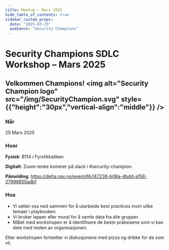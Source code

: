 ```yaml
---
title: Meetup – Mars 2025
hide_table_of_contents: true
sidebar_custom_props:
  date: "2025-03-25"
  audience: "Security Champions"
---
```


# Security Champions SDLC Workshop – Mars 2025

## Velkommen Champions! <img alt="Security Champion logo" src="/img/SecurityChampion.svg" style={{"height":"30px","vertical-align":"middle"}} />

### Når

25 Mars 2025

### Hvor

**Fysisk**: B114 i Fyrstikkalléen

**Digitalt**: Zoom-lenke kommer på slack i #security-champion.

**Påmelding**: https://delta.nav.no/event/6b747238-b08a-4bdd-a158-27996855adbf

### Hva

- Vi setter oss ned sammen for å utarbeide best practices inom ulike temaer i playbooken.
- Vi bruker lapper eller mural for å samle data fra alle grupper.
- Målet med workshopen er å identifisere de beste praksisene som vi kan dele med resten av organisasjonen.

Etter workshopen fortsetter vi diskusjonene med pizza og drikke for de som vil.
